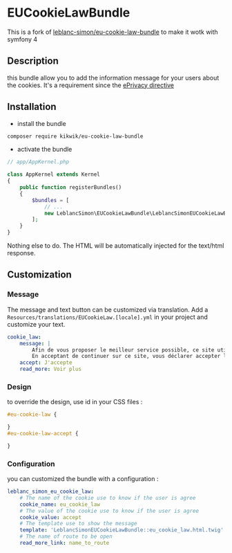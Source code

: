 # EUCookieLawBundle

This is a fork of [leblanc-simon/eu-cookie-law-bundle](https://github.com/leblanc-simon/eu-cookie-law-bundle) to make it wotk with symfony 4

## Description

this bundle allow you to add the information message for your users about the cookies. 
It's a requirement since the [ePrivacy directive](http://ec.europa.eu/ipg/basics/legal/cookies/index_en.htm#section_2)

## Installation

* install the bundle

```bash
composer require kikwik/eu-cookie-law-bundle
```

* activate the bundle

```php
// app/AppKernel.php

class AppKernel extends Kernel
{
    public function registerBundles()
    {
        $bundles = [
            // ...
            new LeblancSimon\EUCookieLawBundle\LeblancSimonEUCookieLawBundle(),
        ];
    }
}
```

Nothing else to do. The HTML will be automatically injected for the text/html response.

## Customization

### Message

The message and text button can be customized via translation. Add a 
```Resources/translations/EUCookieLaw.[locale].yml``` in your project and customize your text.
 
```yml
cookie_law:
    message: |
        Afin de vous proposer le meilleur service possible, ce site utilise des cookies.
        En acceptant de continuer sur ce site, vous déclarer accepter leur utilisation.
    accept: J'accepte
    read_more: Voir plus
```

### Design

to override the design, use id in your CSS files : 

```css
#eu-cookie-law {

}
#eu-cookie-law-accept {

}
```

### Configuration

you can customized the bundle with a configuration :

```yml
leblanc_simon_eu_cookie_law:
    # The name of the cookie use to know if the user is agree
    cookie_name: eu_cookie_law
    # The value of the cookie use to know if the user is agree
    cookie_value: accept
    # The template use to show the message
    template: 'LeblancSimonEUCookieLawBundle::eu_cookie_law.html.twig'
    # The name of route to be open
    read_more_link: name_to_route
```
